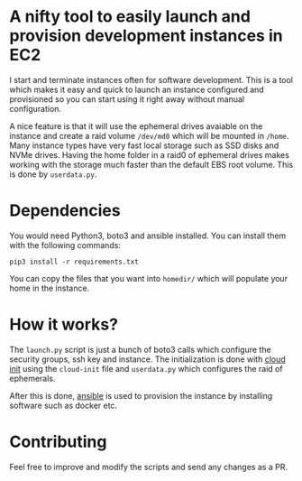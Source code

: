 # A nifty tool to easily launch and provision development instances in EC2

I start and terminate instances often for software development. This is a tool which makes it easy
and quick to launch an instance configured and provisioned so you can start using it right away
without manual configuration.

A nice feature is that it will use the ephemeral drives avaiable on the instance and create a raid
volume `/dev/md0` which will be mounted in `/home`. Many instance types have very fast local storage
such as SSD disks and NVMe drives. Having the home folder in a raid0 of ephemeral drives makes
working with the storage much faster than the default EBS root volume. This is done by
`userdata.py`.

# Dependencies

You would need Python3, boto3 and ansible installed.
You can install them with the following commands:

```
pip3 install -r requirements.txt
```

You can copy the files that you want into `homedir/` which will populate your home in the instance.


# How it works?

The `launch.py` script is just a bunch of boto3 calls which configure the security groups, ssh key
and instance. The initialization is done with [cloud init](https://cloudinit.readthedocs.io/en/latest/index.html) 
using the `cloud-init` file and `userdata.py` which configures the raid of ephemerals.

After this is done, [ansible](https://www.ansible.com/) is used to provision the instance by
installing software such as docker etc.

# Contributing

Feel free to improve and modify the scripts and send any changes as a PR.
